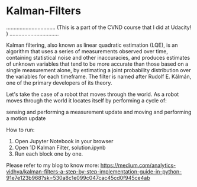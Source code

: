 # Kalman-Filters
.................................
(This is a part of the CVND course that I did at Udacity! )
.................................

Kalman filtering, also known as linear quadratic estimation (LQE), is an algorithm that uses a series of measurements observed over time, containing statistical noise and other inaccuracies, and produces estimates of unknown variables that tend to be more accurate than those based on a single measurement alone, by estimating a joint probability distribution over the variables for each timeframe. The filter is named after Rudolf E. Kálmán, one of the primary developers of its theory.
 
Let's take the case of a robot that moves through the world. As a robot moves through the world it locates itself by performing a cycle of:

sensing and performing a measurement update and
moving and performing a motion update

How to run:

1. Open Jupyter Notebook in your browser
2. Open  1D Kalman Filter, solution.ipynb 
3. Run each block one by one.

Please refer to my blog to know more: https://medium.com/analytics-vidhya/kalman-filters-a-step-by-step-implementation-guide-in-python-91e7e123b968?sk=530a8c1e099c047cac45cd0f945ce4ab
